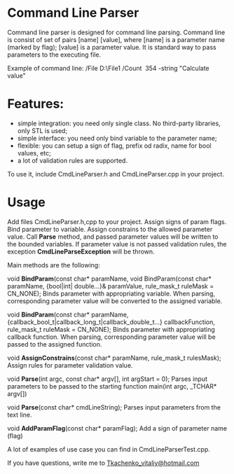 # Command Line Parser
Command line parser is designed for command line parsing. 
Command line is consist of set of pairs [name] [value], where [name] is a  parameter name (marked by flag); [value] is a parameter value. It is standard way to pass parameters to the executing file.

Example of command line:
/File D:\File1 /Count  354 -string "Calculate value"

# Features:
- simple integration: you need only single class. No third-party libraries, only STL is used;
- simple interface: you need only bind variable to the parameter name;
- flexible: you can setup a sign of flag, prefix od radix, name for bool values, etc;
- a lot of validation rules are supported.

To use it, include CmdLineParser.h and CmdLineParser.cpp in your project. 

# Usage
Add files CmdLineParser.h,cpp to your project. Assign signs of param flags. Bind parameter to variable. Assign constrains to the allowed parameter value. Call **Parse** method, and passed parameter values will be written to the bounded variables. 
If parameter value is not passed validation rules, the exception **CmdLineParseException** will be thrown. 
 
Main methods are the following:

void **BindParam**(const char* paramName, void BindParam(const char* paramName, {bool|int| double…}& paramValue, rule_mask_t ruleMask = CN_NONE);
Binds parameter with appropriating variable. When parsing, corresponding parameter value will be converted to the assigned variable.

void **BindParam**(const char* paramName, {callback_bool_t|callback_long_t|callback_double_t...}  callbackFunction, rule_mask_t ruleMask = CN_NONE);
Binds parameter with appropriating callback function. When parsing, corresponding parameter value will be passed to the assigned function.

void **AssignConstrains**(const char* paramName, rule_mask_t rulesMask);
Assign rules for parameter validation value.

void **Parse**(int argc, const char* argv[], int argStart = 0);
Parses input parameters to be passed to the starting function main(int argc, _TCHAR* argv[])

void **Parse**(const char* cmdLineString); 
Parses input parameters from the text line.

void **AddParamFlag**(const char* paramFlag); 
Add a sign of parameter name (flag)

A lot of examples of use case you can find in CmdLineParserTest.cpp.

If you have questions, write me to Tkachenko_vitaliy@hotmail.com

